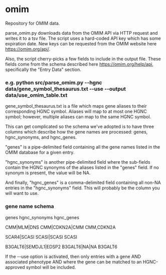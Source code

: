 # omim

Repository for OMIM data.

parse_omim.py downloads data from the OMIM API via HTTP request and writes it to a tsv file. The script uses a hard-coded API key which has some expiration date. New keys can be requested from the OMIM website here https://omim.org/api/.

Also, the script cherry-picks a few fields to include in the output file. These fields come from the schema described here https://omim.org/help/api, specifically the "Entry Data" section.

### e.g. python src/parse_omim.py --hgnc data/gene_symbol_thesaurus.txt --use --output data/use_omim_table.txt

gene_symbol_thesaurus.txt is a file which maps gene aliases to their corresponding HGNC symbol. Aliases will map to at most one HGNC symbol; however, multiple aliases can map to the same HGNC symbol. 

This can get complicated so the schema we've adopted is to have three columns which describe how the gene names are processed: genes, hgnc_synonyms, and hgnc_genes. 

"genes" is a pipe-delimited field containing all the gene names listed in the OMIM database for a given entry. 

"hgnc_synonyms" is another pipe-delimited field where the sub-fields contain the HGNC synonyms of the aliases listed in the "genes" field. If no synonym is present, the value will be NA. 

And finally, "hgnc_genes" is a comma-delimited field containing all non-NA entries in the "hgnc_synonyms" field. This will probably be the column you will want to use.

### gene name schema

genes     hgnc_synonyms     hgnc_genes

CMM|MLM|DNS       CMM|CDKN2A|CMM    CMM,CDKN2A

SCAR4|SCASI       SCASI|SCASI       SCASI

B3GALT6|SEMDJL1|EDSP2     B3GALT6|NA|NA     B3GALT6

If the --use option is activated, then only entries with a gene AND associated phenotype AND where the gene can be matched to an HGNC-approved symbol will be included.

